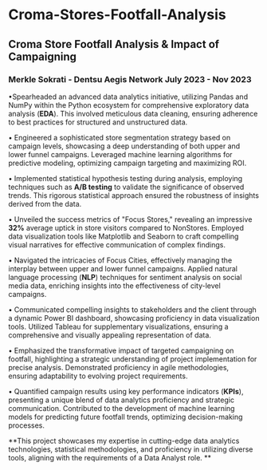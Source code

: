 # Croma-Stores-Footfall-Analysis

## Croma Store Footfall Analysis & Impact of Campaigning
### Merkle Sokrati - Dentsu Aegis Network July 2023 - Nov 2023

•Spearheaded an advanced data analytics initiative, utilizing Pandas and NumPy within the Python ecosystem
for comprehensive exploratory data analysis (**EDA**). This involved meticulous data cleaning, ensuring adherence
to best practices for structured and unstructured data.

• Engineered a sophisticated store segmentation strategy based on campaign levels, showcasing a deep
understanding of both upper and lower funnel campaigns. Leveraged machine learning algorithms for
predictive modeling, optimizing campaign targeting and maximizing ROI.

• Implemented statistical hypothesis testing during analysis, employing techniques such as **A/B testing** to
validate the significance of observed trends. This rigorous statistical approach ensured the robustness of
insights derived from the data.

• Unveiled the success metrics of "Focus Stores," revealing an impressive **32%** average uptick in store visitors
compared to NonStores. Employed data visualization tools like Matplotlib and Seaborn to craft compelling
visual narratives for effective communication of complex findings.

• Navigated the intricacies of Focus Cities, effectively managing the interplay between upper and lower funnel
campaigns. Applied natural language processing (**NLP**) techniques for sentiment analysis on social media data,
enriching insights into the effectiveness of city-level campaigns.

• Communicated compelling insights to stakeholders and the client through a dynamic Power BI dashboard,
showcasing proficiency in data visualization tools. Utilized Tableau for supplementary visualizations, ensuring
a comprehensive and visually appealing representation of data.

• Emphasized the transformative impact of targeted campaigning on footfall, highlighting a strategic
understanding of project implementation for precise analysis. Demonstrated proficiency in agile
methodologies, ensuring adaptability to evolving project requirements.

• Quantified campaign results using key performance indicators (**KPIs**), presenting a unique blend of data
analytics proficiency and strategic communication. Contributed to the development of machine learning
models for predicting future footfall trends, optimizing decision-making processes.


**This project showcases my expertise in cutting-edge data analytics technologies, statistical methodologies, and
proficiency in utilizing diverse tools, aligning with the requirements of a Data Analyst role.
**
